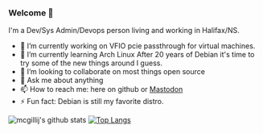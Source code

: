 ### Welcome 👋
I'm a Dev/Sys Admin/Devops person living and working in Halifax/NS.

- 🔭 I’m currently working on VFIO pcie passthrough for virtual machines.
- 🌱 I’m currently learning Arch Linux
After 20 years of Debian it's time to try some of the new things around I guess.
- 👯 I’m looking to collaborate on most things open source
- 💬 Ask me about anything
- 📫 How to reach me: here on github or <a rel="me" href="https://fosstodon.org/@mcgillij">Mastodon</a>
- ⚡ Fun fact: Debian is still my favorite distro.

![mcgillij's github stats](https://github-readme-stats.vercel.app/api?username=mcgillij&count_private=true&show_icons=true&theme=radical)
[![Top Langs](https://github-readme-stats.vercel.app/api/top-langs/?username=mcgillij)](https://github.com/mcgillij)
